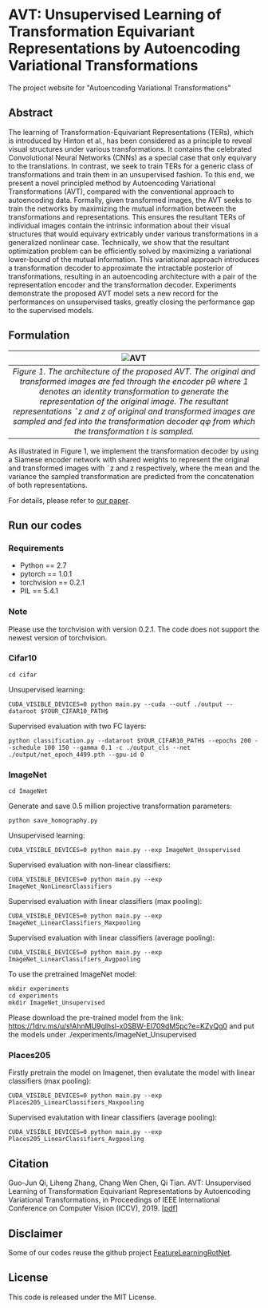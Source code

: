 # AVT: Unsupervised Learning of Transformation Equivariant Representations by Autoencoding Variational Transformations
The project website for "Autoencoding Variational Transformations"

## Abstract 
The learning of Transformation-Equivariant Representations (TERs), which is introduced by Hinton et al.,
has been considered as a principle to reveal visual structures under various transformations. It contains the celebrated Convolutional Neural Networks (CNNs) as a special case that only equivary to the translations. In contrast, we seek to train TERs for a generic class of transformations and train them in an unsupervised fashion. To this end, we present a novel principled method by Autoencoding Variational Transformations (AVT), compared with the conventional approach to autoencoding data. Formally, given transformed images, the AVT seeks to train the networks by maximizing the mutual information between the transformations and representations. This ensures the resultant TERs of individual images contain the intrinsic information about their visual structures that would equivary extricably under various transformations in a generalized nonlinear case. Technically, we show that the resultant optimization problem can be efficiently solved by maximizing a variational lower-bound of the mutual information. This variational approach introduces a transformation decoder to approximate the intractable posterior of transformations, resulting in an autoencoding architecture with a pair of the representation encoder and the transformation decoder. Experiments demonstrate the proposed AVT model sets a new record for the performances on unsupervised tasks, greatly closing the performance gap to the supervised models.

## Formulation

| ![AVT](https://github.com/maple-research-lab/AVT-pytorch/blob/master/resources/AVT.PNG) |
|:--:| 
| *Figure 1. The architecture of the proposed AVT. The original and transformed images are fed through the encoder pθ where 1 denotes an identity transformation to generate the representation of the original image. The resultant representations ˜z and z of original and transformed images are sampled and fed into the transformation decoder qφ from which the transformation t is sampled.* |

As illustrated in Figure 1, we implement the transformation decoder by using a Siamese encoder network
with shared weights to represent the original and transformed images with ˜z and z respectively, where the mean and the variance the sampled transformation are predicted from the concatenation of both representations.

For details, please refer to [our paper](https://arxiv.org/pdf/1903.10863.pdf).

## Run our codes
### Requirements
- Python == 2.7
- pytorch == 1.0.1
- torchvision == 0.2.1
- PIL == 5.4.1
### Note
Please use the torchvision with version 0.2.1. The code does not support the newest version of torchvision.
### Cifar10
    cd cifar
Unsupervised learning:

    CUDA_VISIBLE_DEVICES=0 python main.py --cuda --outf ./output --dataroot $YOUR_CIFAR10_PATH$ 
Supervised evaluation with two FC layers:

    python classification.py --dataroot $YOUR_CIFAR10_PATH$ --epochs 200 --schedule 100 150 --gamma 0.1 -c ./output_cls --net ./output/net_epoch_4499.pth --gpu-id 0
### ImageNet 
    cd ImageNet
Generate and save 0.5 million projective transformation parameters:

    python save_homography.py
Unsupervised learning:

    CUDA_VISIBLE_DEVICES=0 python main.py --exp ImageNet_Unsupervised
Supervised evaluation with non-linear classifiers:

    CUDA_VISIBLE_DEVICES=0 python main.py --exp ImageNet_NonLinearClassifiers
Supervised evaluation with linear classifiers (max pooling):

    CUDA_VISIBLE_DEVICES=0 python main.py --exp ImageNet_LinearClassifiers_Maxpooling
Supervised evaluation with linear classifiers (average pooling):

    CUDA_VISIBLE_DEVICES=0 python main.py --exp ImageNet_LinearClassifiers_Avgpooling

To use the pretrained ImageNet model:

    mkdir experiments
    cd experiments
    mkdir ImageNet_Unsupervised

Please download the pre-trained model from the link: https://1drv.ms/u/s!AhnMU9glhsl-x0SBW-EI709dM5pc?e=KZyQg0 and put the models under ./experiments/ImageNet_Unsupervised

### Places205
Firstly pretrain the model on Imagenet, then evalutate the model with linear classifiers (max pooling):

    CUDA_VISIBLE_DEVICES=0 python main.py --exp Places205_LinearClassifiers_Maxpooling
    
Supervised evalutation with linear classifiers (average pooling):

    CUDA_VISIBLE_DEVICES=0 python main.py --exp Places205_LinearClassifiers_Avgpooling

## Citation

Guo-Jun Qi, Liheng Zhang, Chang Wen Chen, Qi Tian. AVT: Unsupervised Learning of Transformation Equivariant Representations by Autoencoding Variational Transformations, in Proceedings of IEEE International Conference on Computer Vision (ICCV), 2019. [[pdf](https://arxiv.org/pdf/1903.10863.pdf)]

## Disclaimer

Some of our codes reuse the github project [FeatureLearningRotNet](https://github.com/gidariss/FeatureLearningRotNet).  

## License

This code is released under the MIT License.
